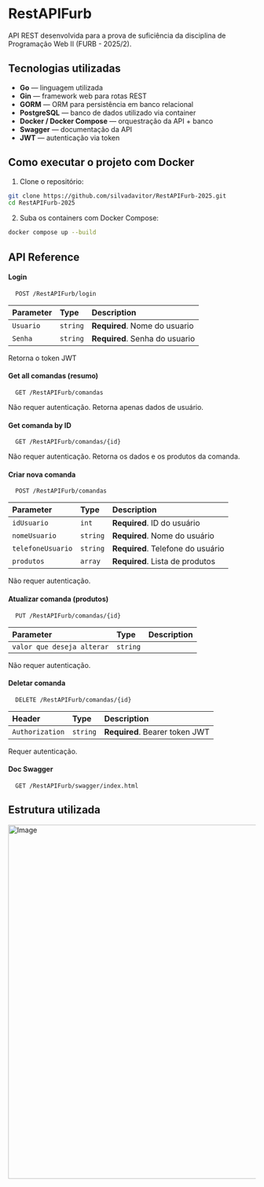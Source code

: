# RestAPIFurb

API REST desenvolvida para a prova de suficiência da disciplina de Programação Web II (FURB - 2025/2).  


## Tecnologias utilizadas

- **Go** — linguagem utilizada
- **Gin** — framework web para rotas REST
- **GORM** — ORM para persistência em banco relacional
- **PostgreSQL** — banco de dados utilizado via container
- **Docker / Docker Compose** — orquestração da API + banco
- **Swagger** — documentação da API
- **JWT** — autenticação via token

## Como executar o projeto com Docker

1. Clone o repositório:
```bash
git clone https://github.com/silvadavitor/RestAPIFurb-2025.git
cd RestAPIFurb-2025
```


2. Suba os containers com Docker Compose:
```bash
docker compose up --build
```


## API Reference

#### Login

```http
  POST /RestAPIFurb/login
```

| Parameter | Type     | Description                       |
| :-------- | :------- | :-------------------------------- |
| `Usuario`      | `string` | **Required**. Nome do usuario |
 `Senha`         | `string` | **Required**. Senha do usuario |

Retorna o token JWT

#### Get all comandas (resumo)

```http
  GET /RestAPIFurb/comandas
```
Não requer autenticação. Retorna apenas dados de usuário.


#### Get comanda by ID

```http
  GET /RestAPIFurb/comandas/{id}

```

Não requer autenticação. Retorna os dados e os produtos da comanda.


#### Criar nova comanda

```http
  POST /RestAPIFurb/comandas
```

| Parameter | Type     | Description                |
| :-------- | :------- | :------------------------- |
| `idUsuario` | `int` | **Required**. ID do usuário |
| `nomeUsuario` | `string` | **Required**. Nome do usuário |
| `telefoneUsuario` | `string` | **Required**. Telefone do usuário |
| `produtos	` | `array` | **Required**. Lista de produtos |

Não requer autenticação.



#### Atualizar comanda (produtos)
```http
  PUT /RestAPIFurb/comandas/{id}

```

| Parameter | Type     | Description                       |
| :-------- | :------- | :-------------------------------- |
| `valor que deseja alterar`    | `string` |

Não requer autenticação.


#### Deletar comanda

```http
  DELETE /RestAPIFurb/comandas/{id}

```
| Header | Type     | Description                |
| :-------- | :------- | :------------------------- |
| `Authorization` | `string` | **Required**. Bearer token JWT |

Requer autenticação.


#### Doc Swagger

```http
  GET /RestAPIFurb/swagger/index.html
```

## Estrutura utilizada
<img width="1280" height="720" alt="Image" src="https://github.com/user-attachments/assets/eaa7c526-0ab4-46cf-9766-fc321c5ee7b8" />
